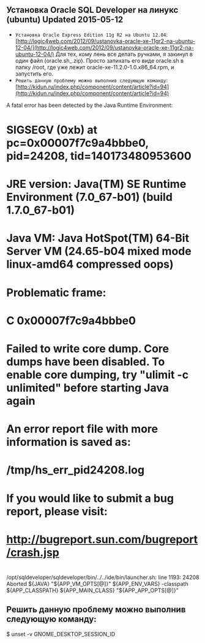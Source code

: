Установка Oracle SQL Developer на линукс (ubuntu) Updated 2015-05-12
----
* `Установка Oracle Express Edition 11g R2 на Ubuntu 12.04`: [http://logic4web.com/2012/09/ustanovka-oracle-xe-11gr2-na-ubuntu-12-04/](http://logic4web.com/2012/09/ustanovka-oracle-xe-11gr2-na-ubuntu-12-04/)   Для тех, кому лень все делать ручками, я закинул в один файл (oracle.sh_.zip). Просто запихать его виде oracle.sh в папку /root, где уже лежит oracle-xe-11.2.0-1.0.x86_64.rpm, и запустить его.
* `Решить данную проблему можно выполнив следующую команду`:[http://kidun.ru/index.php/component/content/article?id=94](http://kidun.ru/index.php/component/content/article?id=94)

A fatal error has been detected by the Java Runtime Environment:
#
#  SIGSEGV (0xb) at pc=0x00007f7c9a4bbbe0, pid=24208, tid=140173480953600
#
# JRE version: Java(TM) SE Runtime Environment (7.0_67-b01) (build 1.7.0_67-b01)
# Java VM: Java HotSpot(TM) 64-Bit Server VM (24.65-b04 mixed mode linux-amd64 compressed oops)
# Problematic frame:
# C  0x00007f7c9a4bbbe0
#
# Failed to write core dump. Core dumps have been disabled. To enable core dumping, try "ulimit -c unlimited" before starting Java again
#
# An error report file with more information is saved as:
# /tmp/hs_err_pid24208.log
#
# If you would like to submit a bug report, please visit:
#   http://bugreport.sun.com/bugreport/crash.jsp
#
/opt/sqldeveloper/sqldeveloper/bin/../../ide/bin/launcher.sh: line 1193: 24208 Aborted                 ${JAVA} "${APP_VM_OPTS[@]}" ${APP_ENV_VARS} -classpath ${APP_CLASSPATH} ${APP_MAIN_CLASS} "${APP_APP_OPTS[@]}"


Решить данную проблему можно выполнив следующую команду:
---

$ unset -v GNOME_DESKTOP_SESSION_ID
